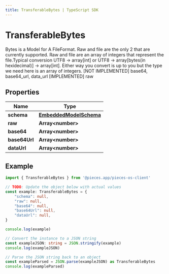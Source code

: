```yaml
---
title: TransferableBytes | TypeScript SDK
---
```



# TransferableBytes

Bytes is a Model for A FileFormat. Raw and file are the only 2 that are currently supported. Raw and file are an array of integers that represent the file.Typical conversion UTF8 -> array[int] or UTF8 -> array[bytes(in hexidecimal)] -> array[int]. Either way you convert is up to you but the type we need here is an array of integers.  [NOT IMPLEMENTED] base64, base64_url, data_url [IMPLEMENTED] raw

## Properties

Name | Type
------------ | -------------
**schema** | [**EmbeddedModelSchema**](EmbeddedModelSchema)
**raw** | **Array&lt;number&gt;**
**base64** | **Array&lt;number&gt;**
**base64Url** | **Array&lt;number&gt;**
**dataUrl** | **Array&lt;number&gt;**

## Example

```typescript
import { TransferableBytes } from '@pieces.app/pieces-os-client'

// TODO: Update the object below with actual values
const example: TransferableBytes = {
    "schema": null,
    "raw": null,
    "base64": null,
    "base64Url": null,
    "dataUrl": null,
}

console.log(example)

// Convert the instance to a JSON string
const exampleJSON: string = JSON.stringify(example)
console.log(exampleJSON)

// Parse the JSON string back to an object
const exampleParsed = JSON.parse(exampleJSON) as TransferableBytes
console.log(exampleParsed)
```


